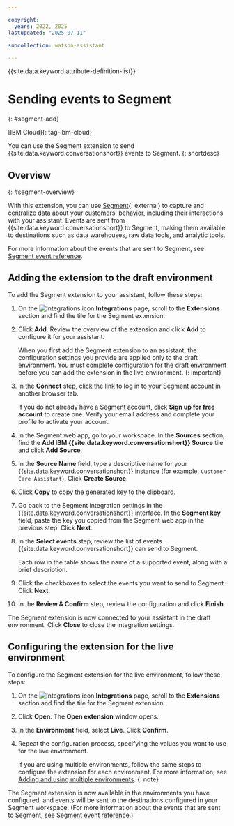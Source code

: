 ```yaml
---

copyright:
  years: 2022, 2025
lastupdated: "2025-07-11"

subcollection: watson-assistant

---
```


{{site.data.keyword.attribute-definition-list}}

# Sending events to Segment 
{: #segment-add}


[IBM Cloud]{: tag-ibm-cloud}




You can use the Segment extension to send {{site.data.keyword.conversationshort}} events to Segment.
{: shortdesc}

## Overview
{: #segment-overview}

With this extension, you can use [Segment](https://segment.com/){: external} to capture and centralize data about your customers' behavior, including their interactions with your assistant. Events are sent from {{site.data.keyword.conversationshort}} to Segment, making them available to destinations such as data warehouses, raw data tools, and analytic tools.

For more information about the events that are sent to Segment, see [Segment event reference](/docs/watson-assistant?topic=watson-assistant-segment-event-reference).

## Adding the extension to the draft environment

To add the Segment extension to your assistant, follow these steps:

1. On the ![Integrations icon](images/integrations-icon.png) **Integrations** page, scroll to the **Extensions** section and find the tile for the Segment extension.

1. Click **Add**. Review the overview of the extension and click **Add** to configure it for your assistant.

    When you first add the Segment extension to an assistant, the configuration settings you provide are applied only to the draft environment. You must complete configuration for the draft environment before you can add the extension in the live environment.
    {: important}
    
1. In the **Connect** step, click the link to log in to your Segment account in another browser tab.

    If you do not already have a Segment account, click **Sign up for free account** to create one. Verify your email address and complete your profile to activate your account.

1. In the Segment web app, go to your workspace. In the **Sources** section, find the **Add IBM {{site.data.keyword.conversationshort}} Source** tile and click **Add Source**.

1. In the **Source Name** field, type a descriptive name for your {{site.data.keyword.conversationshort}} instance (for example, `Customer Care Assistant`). Click **Create Source**.

1. Click **Copy** to copy the generated key to the clipboard.

1. Go back to the Segment integration settings in the {{site.data.keyword.conversationshort}} interface. In the **Segment key** field, paste the key you copied from the Segment web app in the previous step. Click **Next**.

1. In the **Select events** step, review the list of events {{site.data.keyword.conversationshort}} can send to Segment.

    Each row in the table shows the name of a supported event, along with a brief description.

1. Click the checkboxes to select the events you want to send to Segment. Click **Next**.

1. In the **Review & Confirm** step, review the configuration and click **Finish**.

The Segment extension is now connected to your assistant in the draft environment. Click **Close** to close the integration settings.

## Configuring the extension for the live environment

To configure the Segment extension for the live environment, follow these steps:

1. On the ![Integrations icon](images/integrations-icon.png) **Integrations** page, scroll to the **Extensions** section and find the tile for the Segment extension.

1. Click **Open**. The **Open extension** window opens.

1. In the **Environment** field, select **Live**. Click **Confirm**.

1. Repeat the configuration process, specifying the values you want to use for the live environment.

   If you are using multiple environments, follow the same steps to configure the extension for each environment. For more information, see [Adding and using multiple environments](/docs/watson-assistant?topic=watson-assistant-multiple-environments).
   {: note}

The Segment extension is now available in the environments you have configured, and events will be sent to the destinations configured in your Segment workspace. (For more information about the events that are sent to Segment, see [Segment event reference](/docs/watson-assistant?topic=watson-assistant-segment-event-reference).)
